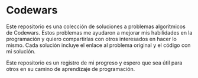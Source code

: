 # Codewars

Este repositorio es una colección de soluciones a problemas algorítmicos de Codewars. Estos problemas me ayudaron a mejorar mis habilidades en la programación y quiero compartirlas con otros interesados en hacer lo mismo. Cada solución incluye el enlace al problema original y el código con mi solución. 

Este repositorio es un registro de mi progreso y espero que sea útil para otros en su camino de aprendizaje de programación.
